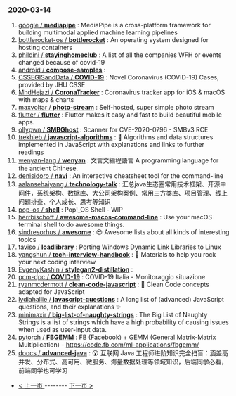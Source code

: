 ### 2020-03-14 
1. [
        google /
**mediapipe**](https://github.com/google/mediapipe) : MediaPipe is a cross-platform framework for building multimodal applied machine learning pipelines
1. [
        bottlerocket-os /
**bottlerocket**](https://github.com/bottlerocket-os/bottlerocket) : An operating system designed for hosting containers
1. [
        phildini /
**stayinghomeclub**](https://github.com/phildini/stayinghomeclub) : A list of all the companies WFH or events changed because of covid-19
1. [
        android /
**compose-samples**](https://github.com/android/compose-samples) : 
1. [
        CSSEGISandData /
**COVID-19**](https://github.com/CSSEGISandData/COVID-19) : Novel Coronavirus (COVID-19) Cases, provided by JHU CSSE
1. [
        MhdHejazi /
**CoronaTracker**](https://github.com/MhdHejazi/CoronaTracker) : Coronavirus tracker app for iOS & macOS with maps & charts
1. [
        maxvoltar /
**photo-stream**](https://github.com/maxvoltar/photo-stream) : Self-hosted, super simple photo stream
1. [
        flutter /
**flutter**](https://github.com/flutter/flutter) : Flutter makes it easy and fast to build beautiful mobile apps.
1. [
        ollypwn /
**SMBGhost**](https://github.com/ollypwn/SMBGhost) : Scanner for CVE-2020-0796 - SMBv3 RCE
1. [
        trekhleb /
**javascript-algorithms**](https://github.com/trekhleb/javascript-algorithms) : 📝 Algorithms and data structures implemented in JavaScript with explanations and links to further readings
1. [
        wenyan-lang /
**wenyan**](https://github.com/wenyan-lang/wenyan) : 文言文編程語言 A programming language for the ancient Chinese.
1. [
        denisidoro /
**navi**](https://github.com/denisidoro/navi) : An interactive cheatsheet tool for the command-line
1. [
        aalansehaiyang /
**technology-talk**](https://github.com/aalansehaiyang/technology-talk) : 汇总java生态圈常用技术框架、开源中间件，系统架构、数据库、大公司架构案例、常用三方类库、项目管理、线上问题排查、个人成长、思考等知识
1. [
        pop-os /
**shell**](https://github.com/pop-os/shell) : Pop!_OS Shell - WIP
1. [
        herrbischoff /
**awesome-macos-command-line**](https://github.com/herrbischoff/awesome-macos-command-line) : Use your macOS terminal shell to do awesome things.
1. [
        sindresorhus /
**awesome**](https://github.com/sindresorhus/awesome) : 😎 Awesome lists about all kinds of interesting topics
1. [
        taviso /
**loadlibrary**](https://github.com/taviso/loadlibrary) : Porting Windows Dynamic Link Libraries to Linux
1. [
        yangshun /
**tech-interview-handbook**](https://github.com/yangshun/tech-interview-handbook) : 💯 Materials to help you rock your next coding interview
1. [
        EvgenyKashin /
**stylegan2-distillation**](https://github.com/EvgenyKashin/stylegan2-distillation) : 
1. [
        pcm-dpc /
**COVID-19**](https://github.com/pcm-dpc/COVID-19) : COVID-19 Italia - Monitoraggio situazione
1. [
        ryanmcdermott /
**clean-code-javascript**](https://github.com/ryanmcdermott/clean-code-javascript) : 🛁 Clean Code concepts adapted for JavaScript
1. [
        lydiahallie /
**javascript-questions**](https://github.com/lydiahallie/javascript-questions) : A long list of (advanced) JavaScript questions, and their explanations ✨
1. [
        minimaxir /
**big-list-of-naughty-strings**](https://github.com/minimaxir/big-list-of-naughty-strings) : The Big List of Naughty Strings is a list of strings which have a high probability of causing issues when used as user-input data.
1. [
        pytorch /
**FBGEMM**](https://github.com/pytorch/FBGEMM) : FB (Facebook) + GEMM (General Matrix-Matrix Multiplication) - https://code.fb.com/ml-applications/fbgemm/
1. [
        doocs /
**advanced-java**](https://github.com/doocs/advanced-java) : 😮 互联网 Java 工程师进阶知识完全扫盲：涵盖高并发、分布式、高可用、微服务、海量数据处理等领域知识，后端同学必看，前端同学也可学习 

- [ < 上一页 ](https://github.com/able8/github-trending-daily-record/blob/master/2020-03-13.md) -------- [ 下一页 > ](https://github.com/able8/github-trending-daily-record/blob/master/2020-03-15.md)